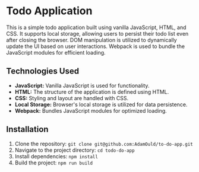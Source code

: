 # Todo Application

This is a simple todo application built using vanilla JavaScript, HTML, and CSS. It supports local storage, allowing users to persist their todo list even after closing the browser. DOM manipulation is utilized to dynamically update the UI based on user interactions. Webpack is used to bundle the JavaScript modules for efficient loading.

## Technologies Used
- **JavaScript:** Vanilla JavaScript is used for functionality.
- **HTML:** The structure of the application is defined using HTML.
- **CSS:** Styling and layout are handled with CSS.
- **Local Storage:** Browser's local storage is utilized for data persistence.
- **Webpack:** Bundles JavaScript modules for optimized loading.

## Installation
1. Clone the repository: `git clone git@github.com:AdamOuld/to-do-app.git`
2. Navigate to the project directory: `cd todo-do-app`
3. Install dependencies: `npm install`
4. Build the project: `npm run build`
